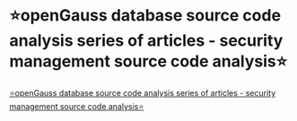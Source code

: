 # ⭐openGauss database source code analysis series of articles - security management source code analysis⭐
[⭐openGauss database source code analysis series of articles - security management source code analysis⭐](https://aiwithcloud.com/2022/09/16/%e2%ad%90opengauss_database_source_code_analysis_series_of_articles___security_management_source_code_analysis%e2%ad%90/)